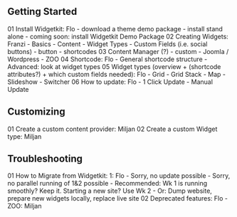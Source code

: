## Getting Started

01 Install Widgetkit: Flo
    - download a theme demo package
    - install stand alone
    - coming soon: install Widgetkit Demo Package
02 Creating Widgets: Franzi
    - Basics
        - Content
        - Widget Types
        - Custom Fields (i.e. social buttons)
    - button
    - shortcodes
03 Content Manager (?)
    - custom
    - Joomla / Wordpress
    - ZOO
04 Shortcode: Flo
    - General shortcode structure
    - Advanced: look at widget types
05 Widget types (overview + (shortcode attributes?) + which custom fields needed): Flo
    - Grid
    - Grid Stack
    - Map
    - Slideshow
    - Switcher
06 How to update: Flo
    - 1 Click Update
    - Manual Update

## Customizing

01 Create a custom content provider: Miljan
02 Create a custom Widget type: Miljan

## Troubleshooting

01 How to Migrate from Widgetkit: 1: Flo
    - Sorry, no update possible
    - Sorry, no parallel running of 1&2 possible
    - Recommended: Wk 1 is running smoothly? Keep it. Starting a new site? Use Wk 2
    - Or: Dump website, prepare new widgets locally, replace live site
02 Deprecated features: Flo
    - ZOO: Miljan